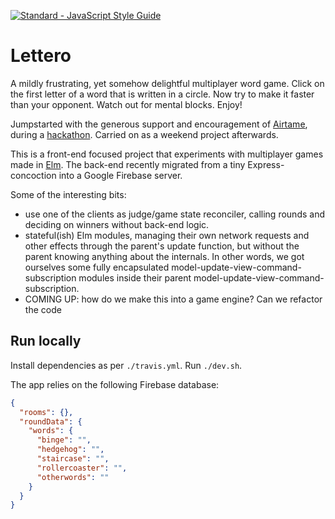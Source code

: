 [![Standard - JavaScript Style Guide](https://img.shields.io/badge/code%20style-standard-brightgreen.svg)](http://standardjs.com/)

# Lettero

A mildly frustrating, yet somehow delightful multiplayer word game. Click on the first letter of a word that is written in a circle. Now try to make it faster than your opponent. Watch out for mental blocks. Enjoy!

Jumpstarted with the generous support and encouragement of [Airtame](https://airtame.com), during a [hackathon](http://blog.airtame.com/hackairthon-2/#wordsnakeamultiplayerwordgame). Carried on as a weekend project afterwards.

This is a front-end focused project that experiments with multiplayer games made in [Elm](http://elm-lang.org/). The back-end recently migrated from a tiny Express-concoction into a Google Firebase server.

Some of the interesting bits:

* use one of the clients as judge/game state reconciler, calling rounds and deciding on winners without back-end logic.
* stateful(ish) Elm modules, managing their own network requests and other effects through the parent's update function, but without the parent knowing anything about the internals. In other words, we got ourselves some fully encapsulated model-update-view-command-subscription modules inside their parent model-update-view-command-subscription.
* COMING UP: how do we make this into a game engine? Can we refactor the code

## Run locally

Install dependencies as per `./travis.yml`. Run `./dev.sh`.

The app relies on the following Firebase database:

```json
{
  "rooms": {},
  "roundData": {
    "words": {
      "binge": "",
      "hedgehog": "",
      "staircase": "",
      "rollercoaster": "",
      "otherwords": ""
    }
  }
}
```
